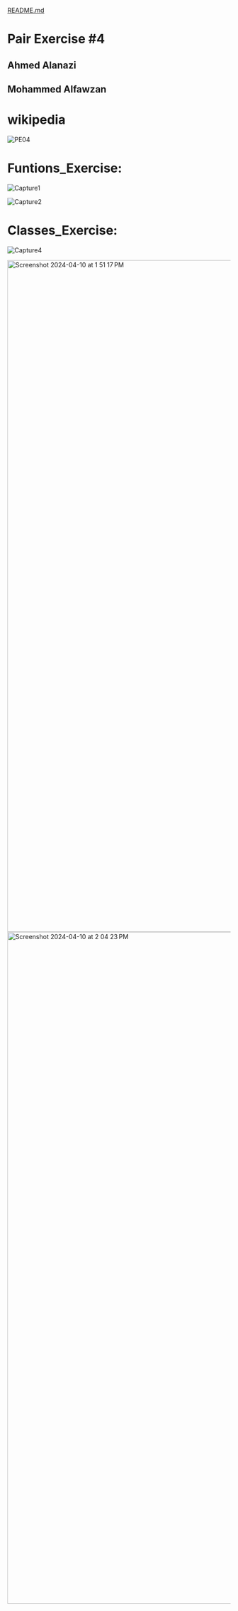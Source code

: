 [README.md](https://github.com/MohammedAlfawzan/In-Class-Team-Exercise-2/files/14937411/README.md)
# Pair Exercise #4

## Ahmed Alanazi
## Mohammed Alfawzan


# wikipedia 

![PE04](https://github.com/Ahmed5641/303_Spring_24/assets/157667926/fcb01751-012e-43e2-adc8-33f67d8a3e5c)




# Funtions_Exercise:

![Capture1](https://github.com/Ahmed5641/303_Spring_24/assets/157667926/8a4c5a47-48c5-4e3f-9ab2-d2db5f8cd3eb)

![Capture2](https://github.com/Ahmed5641/303_Spring_24/assets/157667926/03601e1e-b390-4a65-bcbf-2b6cf99ee6e1)


# Classes_Exercise:

![Capture4](https://github.com/Ahmed5641/303_Spring_24/assets/157667926/027181b1-e810-45cd-96ed-431af8b5609b)

<img width="1512" alt="Screenshot 2024-04-10 at 1 51 17 PM" src="https://github.com/MohammedAlfawzan/In-Class-Team-Exercise-2/assets/157668023/559e93e1-8650-4b98-8922-c7406f9916a5">


<img width="1512" alt="Screenshot 2024-04-10 at 2 04 23 PM" src="https://github.com/MohammedAlfawzan/In-Class-Team-Exercise-2/assets/157668023/c9f2bb4b-0924-46e6-9e22-5d8b5f84e39f">

